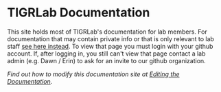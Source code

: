 # TIGRLab Documentation

This site holds most of TIGRLab's documentation for lab members. For documentation that may contain private info or that is only relevant to lab staff [see here instead](https://github.com/TIGRLab/admin/wiki). To view that page you must login with your github account. If, after logging in, you still can't view that page contact a lab admin (e.g. Dawn / Erin) to ask for an invite to our github organization.

*Find out how to modify this documentation site at [Editing the Documentation](/docs/other/Editing-Documentation.md).*
